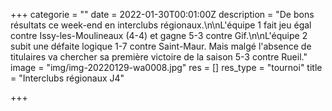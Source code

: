 +++
categorie = ""
date = 2022-01-30T00:01:00Z
description = "De bons résultats ce week-end en interclubs régionaux.\n\nL'équipe 1 fait jeu égal contre Issy-les-Moulineaux (4-4) et gagne 5-3 contre Gif.\n\nL'équipe 2 subit une défaite logique 1-7 contre Saint-Maur. Mais malgé l'absence de titulaires va chercher sa première victoire de la saison 5-3 contre Rueil."
image = "img/img-20220129-wa0008.jpg"
res = []
res_type = "tournoi"
title = "Interclubs régionaux J4"

+++
